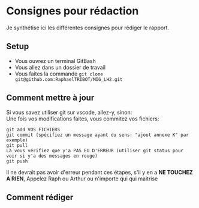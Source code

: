 # Consignes pour rédaction

Je synthétise ici les différentes consignes pour rédiger le rapport.

## Setup

- Vous ouvrez un terminal GitBash
- Vous allez dans un dossier de travail
- Vous faites la commande ```git clone git@github.com:RaphaelTRIBOT/MIG_LH2.git```

## Comment mettre à jour
Si vous savez utiliser git sur vscode, allez-y, sinon:  
Une fois vos modifications faites, vous commitez vos fichiers:
```
git add VOS FICHIERS
git commit (spécifiez un message ayant du sens: "ajout annexe K" par exemple)
git pull
Là vous vérifiez que y'a PAS EU D'ERREUR (utiliser git status pour voir si y'a des messages en rouge)
git push 
```

Il ne devrait pas avoir d'erreur pendant ces étapes, s'il y en a **NE TOUCHEZ A RIEN**, Appelez Raph ou Arthur ou n'importe qui qui maitrise


## Comment rédiger
